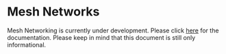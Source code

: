 # Mesh Networks

Mesh Networking is currently under development. Please click [here](../tutorials/lora/lora-mesh.md) for the documentation. Please keep in mind that this document is still only informational.

